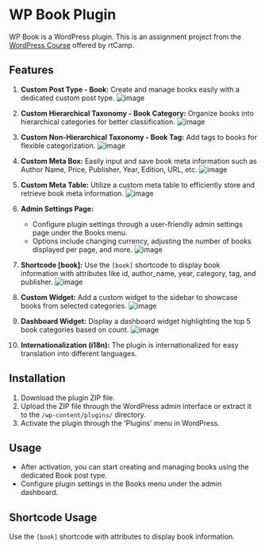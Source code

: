 # WP Book Plugin

WP Book is a WordPress plugin. This is an assignment project from the [WordPress Course](https://learn.rtcamp.com/courses/basic-wordpress-plugin-development/l/assignment-basic-wp-plugin-development/) offered by rtCamp.

## Features

1. **Custom Post Type - Book:**
Create and manage books easily with a dedicated custom post type.
![image](https://github.com/Sukhendu2002/WP-Book/assets/76804228/0e0dd304-268a-43ff-a93b-9d11a40dfb7e)


2. **Custom Hierarchical Taxonomy - Book Category:**
Organize books into hierarchical categories for better classification.
![image](https://github.com/Sukhendu2002/WP-Book/assets/76804228/8c12b8e4-c927-4ae3-84af-de978ee58e82)

3. **Custom Non-Hierarchical Taxonomy - Book Tag:**
Add tags to books for flexible categorization.
![image](https://github.com/Sukhendu2002/WP-Book/assets/76804228/210a14cf-6576-4897-bee0-b411477517e0)

4. **Custom Meta Box:**
Easily input and save book meta information such as Author Name, Price, Publisher, Year, Edition, URL, etc.
![image](https://github.com/Sukhendu2002/WP-Book/assets/76804228/4b3de760-2044-4516-99d8-2ae08a1b3baf)

5. **Custom Meta Table:**
Utilize a custom meta table to efficiently store and retrieve book meta information.
![image](https://github.com/Sukhendu2002/WP-Book/assets/76804228/50cbbe00-4731-4d62-94d8-416e5b87f11d)

6. **Admin Settings Page:**
   - Configure plugin settings through a user-friendly admin settings page under the Books menu.
   - Options include changing currency, adjusting the number of books displayed per page, and more.
![image](https://github.com/Sukhendu2002/WP-Book/assets/76804228/c30db724-e99a-4e74-8be3-7e1482b4648e)

7. **Shortcode [book]:**
Use the `[book]` shortcode to display book information with attributes like id, author_name, year, category, tag, and publisher.
![image](https://github.com/Sukhendu2002/WP-Book/assets/76804228/c48b0d74-32ea-4c43-970e-b22bda366a46)

8. **Custom Widget:**
Add a custom widget to the sidebar to showcase books from selected categories.
![image](https://github.com/Sukhendu2002/WP-Book/assets/76804228/4bf408e6-05c5-4ef6-b098-dcd66399b59e)

9. **Dashboard Widget:**
Display a dashboard widget highlighting the top 5 book categories based on count.
![image](https://github.com/Sukhendu2002/WP-Book/assets/76804228/dc32ba2b-24a5-40f3-97bd-9068ddf97f6d)

10. **Internationalization (i18n):**
The plugin is internationalized for easy translation into different languages.

## Installation

1. Download the plugin ZIP file.
2. Upload the ZIP file through the WordPress admin interface or extract it to the `/wp-content/plugins/` directory.
3. Activate the plugin through the 'Plugins' menu in WordPress.

## Usage

- After activation, you can start creating and managing books using the dedicated Book post type.
- Configure plugin settings in the Books menu under the admin dashboard.

## Shortcode Usage

Use the `[book]` shortcode with attributes to display book information. 
<!---
Example:

```[book id="1" author_name="John Doe" year="2022" category="fiction" tag="mystery" publisher="ABC Books"]```
-->

